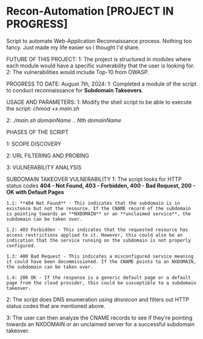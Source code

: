 # Recon-Automation [PROJECT IN PROGRESS]
Script to automate Web-Application Reconnaissance process. Nothing too fancy. Just made my life easier so I thought I'd share.

FUTURE OF THIS PROJECT:
1: The project is structured in modules where each module would have a specific vulnerability that the user is looking for.
2: The vulnerabilities would include Top-10 from OWASP.

PROGRESS TO DATE:
  August 7th, 2024:
    1: Completed a module of the script to conduct reconnaissance for **Subdomain Takeovers**.
    
USAGE AND PARAMETERS:
1: Modify the shell script to be able to execute the script: 
  _chmod +x main.sh_
  
2: _./main.sh domainName .. Nth domainName_

PHASES OF THE SCRIPT

1: SCOPE DISCOVERY

2: URL FILTERING AND PROBING

3: VULNERABILITY ANALYSIS


SUBDOMAIN TAKEOVER VULNERABILITY
  1: The script looks for HTTP status codes **404 - Not Found, 403 - Forbidden, 400 - Bad Request, 200 - OK with Default Pages**
  
    1.1: **404 Not Found** - This indicates that the subdomain is in existence but not the resource. If the CNAME record of the subdomain is pointing towards an **NXDOMAIN** or an **unclaimed service**, the subdomain can be taken over.
    
    1.2: 403 Forbidden - This indicates that the requested resource has access restrictions applied to it. However, this could also be an indication that the service running on the subdomain is not properly configured.
    
    1.3: 400 Bad Request - This indicates a misconfigured service meaning it could have been decommissioned. If the CNAME points to an NXDOMAIN, the subdomain can be taken over.
    
    1.4: 200 OK - If the response is a generic default page or a default page from the cloud provider, this could be susceptible to a subdomain takeover. 
    
  2: The script does DNS enumeration using _dnsrecon_ and filters out HTTP status codes that are mentioned above.

  3: The user can then analyze the CNAME records to see if they're pointing towards an NXDOMAIN or an unclaimed server for a successful subdomain takeover.

